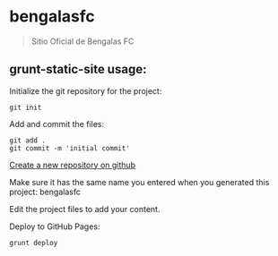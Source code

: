 # bengalasfc
> Sitio Oficial de Bengalas FC

## grunt-static-site usage:
Initialize the git repository for the project:
```
git init
```

Add and commit the files:
```
git add .
git commit -m 'initial commit'
```

[Create a new repository on github](http://github.com/new)

Make sure it has the same name you entered when you generated this project: bengalasfc

Edit the project files to add your content.

Deploy to GitHub Pages:
```
grunt deploy
```